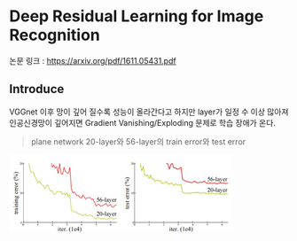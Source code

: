 Deep Residual Learning for Image Recognition
============================================

논문 링크 : <https://arxiv.org/pdf/1611.05431.pdf>

Introduce
---------
VGGnet 이후 망이 깊어 질수록 성능이 올라간다고 하지만 layer가 일정 수 이상 많아져 인공신경망이 깊어지면 Gradient Vanishing/Exploding 문제로 학습 장애가 온다.   
> plane network 20-layer와 56-layer의 train error와 test error   

<img src="/image/1.JPG" width="80%" height="80%" title="img1" alt="img1"></img>   
